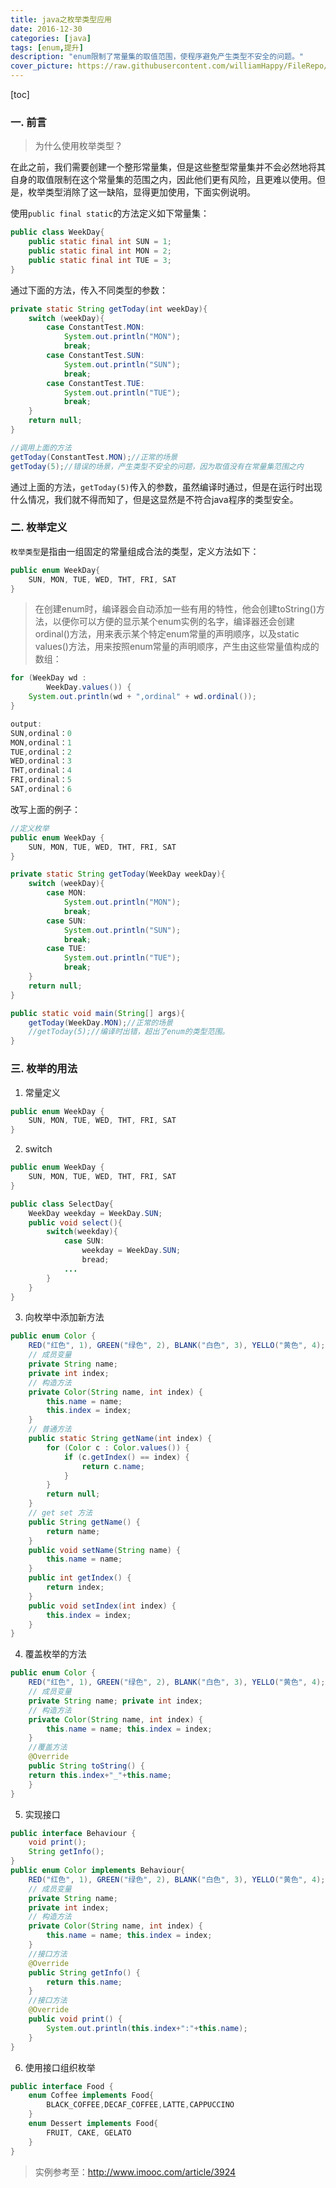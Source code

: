 ```yaml
---
title: java之枚举类型应用
date: 2016-12-30
categories: [java]
tags: [enum,提升]
description: "enum限制了常量集的取值范围，使程序避免产生类型不安全的问题。"
cover_picture: https://raw.githubusercontent.com/williamHappy/FileRepo/master/hexo/cover_picture/cover_picture_2.jpg
---
```

<!--more-->


[toc]

### 一. 前言

> 为什么使用枚举类型？

在此之前，我们需要创建一个整形常量集，但是这些整型常量集并不会必然地将其自身的取值限制在这个常量集的范围之内，因此他们更有风险，且更难以使用。但是，枚举类型消除了这一缺陷，显得更加使用，下面实例说明。

使用`public final static`的方法定义如下常量集：
```java
public class WeekDay{
    public static final int SUN = 1;
    public static final int MON = 2;
    public static final int TUE = 3;
}
```

通过下面的方法，传入不同类型的参数：

```java
private static String getToday(int weekDay){
    switch (weekDay){
        case ConstantTest.MON:
            System.out.println("MON");
            break;
        case ConstantTest.SUN:
            System.out.println("SUN");
            break;
        case ConstantTest.TUE:
            System.out.println("TUE");
            break;
    }
    return null;
}

//调用上面的方法
getToday(ConstantTest.MON);//正常的场景
getToday(5);//错误的场景，产生类型不安全的问题，因为取值没有在常量集范围之内
```

通过上面的方法，`getToday(5)`传入的参数，虽然编译时通过，但是在运行时出现什么情况，我们就不得而知了，但是这显然是不符合java程序的类型安全。

### 二. 枚举定义

`枚举类型`是指由一组固定的常量组成合法的类型，定义方法如下：

```java
public enum WeekDay{
    SUN, MON, TUE, WED, THT, FRI, SAT
}
```

> 在创建enum时，编译器会自动添加一些有用的特性，他会创建toString()方法，以便你可以方便的显示某个enum实例的名字，编译器还会创建ordinal()方法，用来表示某个特定enum常量的声明顺序，以及static values()方法，用来按照enum常量的声明顺序，产生由这些常量值构成的数组：

```java
for (WeekDay wd :
        WeekDay.values()) {
    System.out.println(wd + ",ordinal" + wd.ordinal());
}

output:
SUN,ordinal：0
MON,ordinal：1
TUE,ordinal：2
WED,ordinal：3
THT,ordinal：4
FRI,ordinal：5
SAT,ordinal：6

```

改写上面的例子：

```java
//定义枚举
public enum WeekDay {
    SUN, MON, TUE, WED, THT, FRI, SAT
}

private static String getToday(WeekDay weekDay){
    switch (weekDay){
        case MON:
            System.out.println("MON");
            break;
        case SUN:
            System.out.println("SUN");
            break;
        case TUE:
            System.out.println("TUE");
            break;
    }
    return null;
}

public static void main(String[] args){
    getToday(WeekDay.MON);//正常的场景
    //getToday(5);//编译时出错，超出了enum的类型范围。
}
```

### 三. 枚举的用法

1. 常量定义

```java
public enum WeekDay {
    SUN, MON, TUE, WED, THT, FRI, SAT
}
```

2. switch

```java
public enum WeekDay {
    SUN, MON, TUE, WED, THT, FRI, SAT
}

public class SelectDay{
    WeekDay weekday = WeekDay.SUN;
    public void select(){
        switch(weekday){
            case SUN:
                weekday = WeekDay.SUN;
                bread;
            ...
        }
    }
}

```

3. 向枚举中添加新方法
```java
public enum Color {  
    RED("红色", 1), GREEN("绿色", 2), BLANK("白色", 3), YELLO("黄色", 4);  
    // 成员变量  
    private String name;  
    private int index;  
    // 构造方法  
    private Color(String name, int index) {  
        this.name = name;  
        this.index = index;  
    }  
    // 普通方法  
    public static String getName(int index) {  
        for (Color c : Color.values()) {  
            if (c.getIndex() == index) {  
                return c.name;  
            }  
        }  
        return null;  
    }  
    // get set 方法  
    public String getName() {  
        return name;  
    }  
    public void setName(String name) {  
        this.name = name;  
    }  
    public int getIndex() {  
        return index;  
    }  
    public void setIndex(int index) {  
        this.index = index;  
    }  
}  

```

4. 覆盖枚举的方法

```java
public enum Color { 
    RED("红色", 1), GREEN("绿色", 2), BLANK("白色", 3), YELLO("黄色", 4); 
    // 成员变量
    private String name; private int index; 
    // 构造方法 
    private Color(String name, int index) { 
        this.name = name; this.index = index; 
    } 
    //覆盖方法 
    @Override 
    public String toString() { 
    return this.index+"_"+this.name; 
    } 
}
```

5. 实现接口

```java
public interface Behaviour { 
    void print(); 
    String getInfo(); 
} 
public enum Color implements Behaviour{ 
    RED("红色", 1), GREEN("绿色", 2), BLANK("白色", 3), YELLO("黄色", 4); 
    // 成员变量 
    private String name; 
    private int index; 
    // 构造方法 
    private Color(String name, int index) { 
        this.name = name; this.index = index; 
    } 
    //接口方法 
    @Override 
    public String getInfo() { 
        return this.name; 
    } 
    //接口方法 
    @Override 
    public void print() { 
        System.out.println(this.index+":"+this.name); 
    } 
}
```

6. 使用接口组织枚举

```java
public interface Food { 
    enum Coffee implements Food{ 
        BLACK_COFFEE,DECAF_COFFEE,LATTE,CAPPUCCINO 
    } 
    enum Dessert implements Food{ 
        FRUIT, CAKE, GELATO 
    } 
}
```

> 实例参考至：http://www.imooc.com/article/3924
